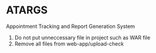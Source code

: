 ATARGS
======

Appointment Tracking and Report Generation System

1) Do not put unneccessary file in project such as WAR file
2) Remove all files from web-app/upload-check
